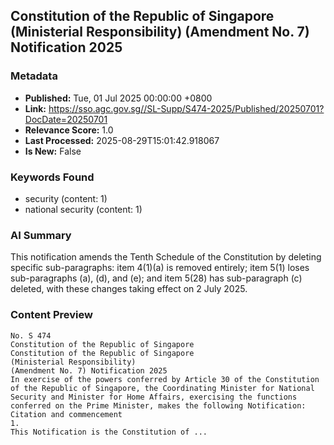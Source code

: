 
## Constitution of the Republic of Singapore (Ministerial Responsibility) (Amendment No. 7) Notification 2025

### Metadata
- **Published:** Tue, 01 Jul 2025 00:00:00 +0800
- **Link:** https://sso.agc.gov.sg//SL-Supp/S474-2025/Published/20250701?DocDate=20250701
- **Relevance Score:** 1.0
- **Last Processed:** 2025-08-29T15:01:42.918067
- **Is New:** False

### Keywords Found
- security (content: 1)
- national security (content: 1)

### AI Summary
This notification amends the Tenth Schedule of the Constitution by deleting specific sub-paragraphs: item 4(1)(a) is removed entirely; item 5(1) loses sub-paragraphs (a), (d), and (e); and item 5(28) has sub-paragraph (c) deleted, with these changes taking effect on 2 July 2025.

### Content Preview
```
No. S 474
Constitution of the Republic of Singapore
Constitution of the Republic of Singapore
(Ministerial Responsibility)
(Amendment No. 7) Notification 2025
In exercise of the powers conferred by Article 30 of the Constitution of the Republic of Singapore, the Coordinating Minister for National Security and Minister for Home Affairs, exercising the functions conferred on the Prime Minister, makes the following Notification:
Citation and commencement
1.
This Notification is the Constitution of ...
```
